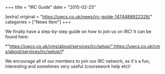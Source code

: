 +++
title = "IRC Guide"
date = "2015-02-25"

[extra]
original = "https://uwcs.co.uk/news/irc-guide-1474488922328/"    
categories = ["News Item"]
+++

We finally have a step-by-step guide on how to join us on IRC\! It can be found here:

\*"https://uwcs.co.uk/cms/about/services/irc/setup/":https://uwcs.co.uk/cms/about/services/irc/setup/\*

We encourage all of our members to join our IRC network, as it's a fun, interesting and sometimes very useful (coursework help etc)\!

